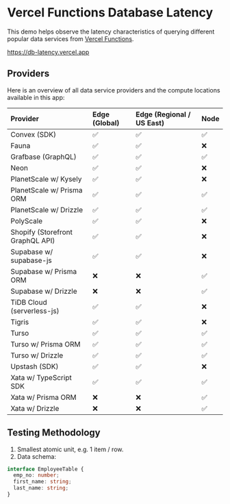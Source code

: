# Vercel Functions Database Latency

This demo helps observe the latency characteristics of querying different popular data services from [Vercel Functions](https://vercel.com/docs/functions).

https://db-latency.vercel.app

## Providers

Here is an overview of all data service providers and the compute locations available in this app:

| Provider                         | Edge (Global) | Edge (Regional / US East) | Node |
| :------------------------------- | :------------ | :------------------------ | ---- |
| Convex (SDK)                     | ✅            | ✅                        | ✅   |
| Fauna                            | ✅            | ✅                        | ❌   |
| Grafbase (GraphQL)               | ✅            | ✅                        | ✅   |
| Neon                             | ✅            | ✅                        | ❌   |
| PlanetScale w/ Kysely            | ✅            | ✅                        | ❌   |
| PlanetScale w/ Prisma ORM        | ✅            | ✅                        | ✅   |
| PlanetScale w/ Drizzle           | ✅            | ✅                        | ✅   |
| PolyScale                        | ✅            | ✅                        | ❌   |
| Shopify (Storefront GraphQL API) | ✅            | ✅                        | ❌   |
| Supabase w/ supabase-js          | ✅            | ✅                        | ❌   |
| Supabase w/ Prisma ORM           | ❌            | ❌                        | ✅   |
| Supabase w/ Drizzle              | ❌            | ❌                        | ✅   |
| TiDB Cloud (serverless-js)       | ✅            | ✅                        | ❌   |
| Tigris                           | ✅            | ✅                        | ❌   |
| Turso                            | ✅            | ✅                        | ✅   |
| Turso w/ Prisma ORM              | ✅            | ✅                        | ✅   |
| Turso w/ Drizzle                 | ✅            | ✅                        | ✅   |
| Upstash (SDK)                    | ✅            | ✅                        | ❌   |
| Xata w/ TypeScript SDK           | ✅            | ✅                        | ✅   |
| Xata w/ Prisma ORM               | ❌            | ❌                        | ✅   |
| Xata w/ Drizzle                  | ❌            | ❌                        | ✅   |

## Testing Methodology

1. Smallest atomic unit, e.g. 1 item / row.
2. Data schema:

```ts
interface EmployeeTable {
  emp_no: number;
  first_name: string;
  last_name: string;
}
```
